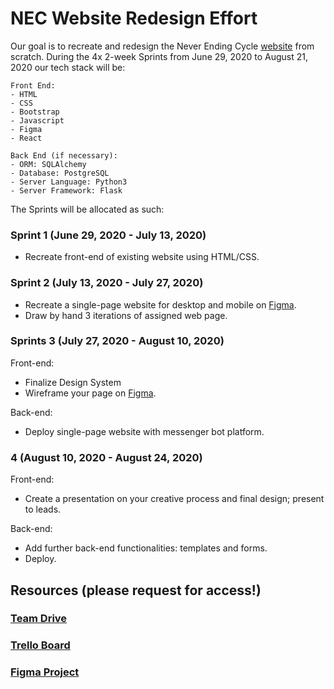 # NEC Website Redesign Effort
Our goal is to recreate and redesign the Never Ending Cycle [website](http://neverendingcycle.org/) from scratch. During the 4x 2-week Sprints from June 29, 2020 to August 21, 2020 our tech stack will be:
```
Front End:
- HTML
- CSS
- Bootstrap
- Javascript
- Figma
- React

Back End (if necessary):
- ORM: SQLAlchemy
- Database: PostgreSQL
- Server Language: Python3
- Server Framework: Flask
```

The Sprints will be allocated as such:
### Sprint 1 (June 29, 2020 - July 13, 2020)
- Recreate front-end of existing website using HTML/CSS.

### Sprint 2 (July 13, 2020 - July 27, 2020)
- Recreate a single-page website for desktop and mobile on [Figma](https://www.figma.com/).
- Draw by hand 3 iterations of assigned web page.

### Sprints 3 (July 27, 2020 - August 10, 2020)
Front-end:
- Finalize Design System
- Wireframe your page on [Figma](https://www.figma.com/).

Back-end:
- Deploy single-page website with messenger bot platform.


### 4 (August 10, 2020 - August 24, 2020)
Front-end:
- Create a presentation on your creative process and final design; present to leads.

Back-end:
- Add further back-end functionalities: templates and forms.
- Deploy.

## Resources (please request for access!)
### [Team Drive](https://drive.google.com/drive/u/1/folders/1vo78c3xbBaYXENOm6er0k661SNO-23CF)
### [Trello Board](https://trello.com/b/PfFT9GtU/nec-kanban-board)
### [Figma Project](https://www.figma.com/files/team/864573808842048214/NEC)
